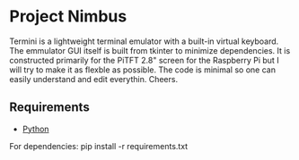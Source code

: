 # Project Nimbus

Termini is a lightweight terminal emulator with a built-in virtual keyboard.
The emmulator GUI itself is built from tkinter to minimize dependencies. It is
constructed primarily for the PiTFT 2.8" screen for the Raspberry Pi but I will 
try to make it as flexble as possible. The code is minimal so one can easily 
understand and edit everythin. Cheers.


## Requirements

* [Python](http://python.org)

For dependencies:
pip install -r requirements.txt
